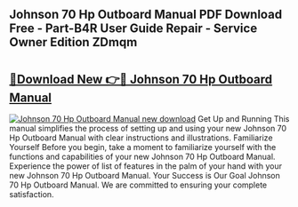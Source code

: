 ## Johnson 70 Hp Outboard Manual PDF Download Free - Part-B4R User Guide Repair - Service Owner Edition ZDmqm

# <h2><a href="http://bc28227.oget.top/?id=Johnson+70+Hp+Outboard+Manual">🔗Download New 👉🔴 Johnson 70 Hp Outboard Manual</a></h2>

[![Johnson 70 Hp Outboard Manual new download](https://i.imgur.com/5g1atiW.png)](http://bc28227.oget.top/?id=Johnson+70+Hp+Outboard+Manual)
Get Up and Running This manual simplifies the process of setting up and using your new Johnson 70 Hp Outboard Manual with clear instructions and illustrations. Familiarize Yourself Before you begin, take a moment to familiarize yourself with the functions and capabilities of your new Johnson 70 Hp Outboard Manual. Experience the power of list of features in the palm of your hand with your new Johnson 70 Hp Outboard Manual. Your Success is Our Goal Johnson 70 Hp Outboard Manual. We are committed to ensuring your complete satisfaction.
